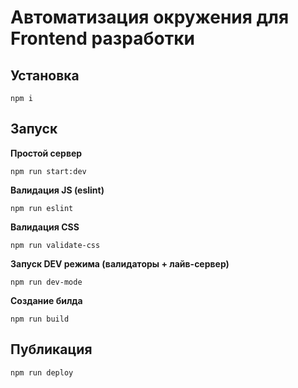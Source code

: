 # Автоматизация окружения для Frontend разработки

## Установка

```
npm i
```

## Запуск

**Простой сервер**

```
npm run start:dev
```

**Валидация JS (eslint)**

```
npm run eslint
```

**Валидация CSS**

```
npm run validate-css
```

**Запуск DEV режима (валидаторы + лайв-сервер)**

```
npm run dev-mode
```

**Создание билда**

```
npm run build
```

## Публикация

```
npm run deploy
```
